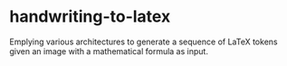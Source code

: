 # handwriting-to-latex
Emplying various architectures to generate a sequence of LaTeX tokens given an image with a mathematical formula as input. 
